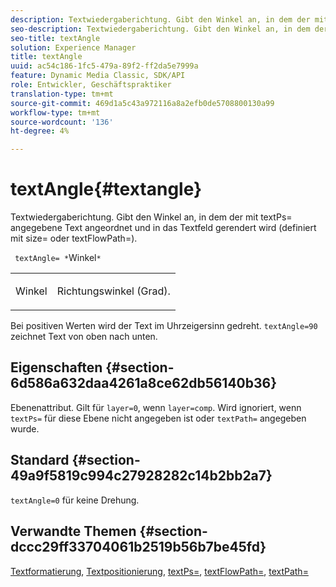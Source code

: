 ```yaml
---
description: Textwiedergaberichtung. Gibt den Winkel an, in dem der mit textPs= angegebene Text angeordnet und in das Textfeld gerendert wird (definiert mit size= oder textFlowPath=).
seo-description: Textwiedergaberichtung. Gibt den Winkel an, in dem der mit textPs= angegebene Text angeordnet und in das Textfeld gerendert wird (definiert mit size= oder textFlowPath=).
seo-title: textAngle
solution: Experience Manager
title: textAngle
uuid: ac54c186-1fc5-479a-89f2-ff2da5e7999a
feature: Dynamic Media Classic, SDK/API
role: Entwickler, Geschäftspraktiker
translation-type: tm+mt
source-git-commit: 469d1a5c43a972116a8a2efb0de5708800130a99
workflow-type: tm+mt
source-wordcount: '136'
ht-degree: 4%

---
```



# textAngle{#textangle}

Textwiedergaberichtung. Gibt den Winkel an, in dem der mit textPs= angegebene Text angeordnet und in das Textfeld gerendert wird (definiert mit size= oder textFlowPath=).

` textAngle= *`Winkel`*`

<table id="simpletable_40832AC4B43A458CA69B225768124F58"> 
 <tr class="strow"> 
  <td class="stentry"> <p> <span class="varname"> Winkel </span> </p> </td> 
  <td class="stentry"> <p>Richtungswinkel (Grad). </p> </td> 
 </tr> 
</table>

Bei positiven Werten wird der Text im Uhrzeigersinn gedreht. `textAngle=90` zeichnet Text von oben nach unten.

## Eigenschaften {#section-6d586a632daa4261a8ce62db56140b36}

Ebenenattribut. Gilt für `layer=0`, wenn `layer=comp`. Wird ignoriert, wenn `textPs=` für diese Ebene nicht angegeben ist oder `textPath=` angegeben wurde.

## Standard {#section-49a9f5819c994c27928282c14b2bb2a7}

`textAngle=0` für keine Drehung.

## Verwandte Themen {#section-dccc29ff33704061b2519b56b7be45fd}

[Textformatierung](../../../../../is-api/http-ref/image-serving-api-ref/c-http-protocol-reference/c-text-formatting/c-text-formatting.md#concept-0d3136db7f6f49668274541cd4b6364c),  [Textpositionierung](../../../../../is-api/http-ref/image-serving-api-ref/c-http-protocol-reference/c-text-formatting/r-text-positioning.md#reference-f647443d92914f4b89a7cc5a83267d87),  [textPs=](../../../../../is-api/http-ref/image-serving-api-ref/c-http-protocol-reference/c-command-reference/r-textps.md#reference-4209a2a6169f44278da2647cfb0cd767),  [textFlowPath=](../../../../../is-api/http-ref/image-serving-api-ref/c-http-protocol-reference/c-command-reference/r-textflowpath.md#reference-0b8d9493d71342f0b6a64a6d221584ef),  [textPath=](../../../../../is-api/http-ref/image-serving-api-ref/c-http-protocol-reference/c-command-reference/r-textpath.md#reference-b09cc0902dff4725bdb54d5da4076ccd)
